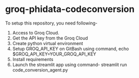 # groq-phidata-codeconversion

To setup this repository, you need following-

1. Access to Groq Cloud.
2. Get the API key from the Groq Cloud
3. Create python virtual environment
4. Setup GROQ_API_KEY on GitBash using command, echo $GROQ_API_KEY=YOUR_GROQ_API_KEY
5. Install requirements
6. Launch the streamlit app using command- streamlit run code_conversion_agent.py
